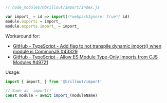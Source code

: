 ```js
// node_modules/@brillout/import/index.js

var import_ = id => import(/*webpackIgnore: true*/ id)
module.exports = import_
module.exports.import_ = import_
```

Workaround for:
 - [GitHub - TypeScript - Add flag to not transpile dynamic import() when module is CommonJS #43329](https://github.com/microsoft/TypeScript/issues/43329)
 - [GitHub - TypeScript - Allow ES Module Type-Only Imports from CJS Modules #49721](https://github.com/microsoft/TypeScript/issues/49721)

Usage:

```js
import { import_ } from '@brillout/import'

// Same as `import()`
const module = await import_(moduleName)
```
